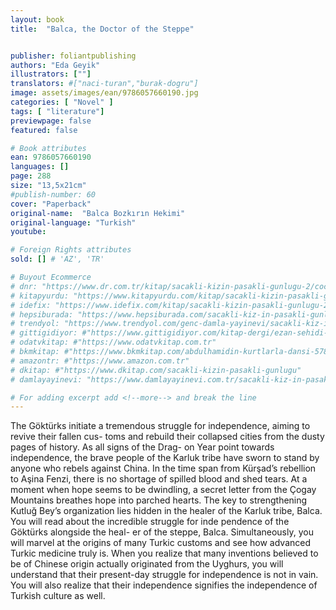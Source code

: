 ```yaml
---
layout: book
title:  "Balca, the Doctor of the Steppe"


publisher: foliantpublishing
authors: "Eda Geyik"
illustrators: [""]
translators: #["naci-turan","burak-dogru"]
image: assets/images/ean/9786057660190.jpg
categories: [ "Novel" ]
tags: [ "literature"]
previewpage: false
featured: false

# Book attributes
ean: 9786057660190
languages: []
page: 288
size: "13,5x21cm"
#publish-number: 60
cover: "Paperback"
original-name:  "Balca Bozkırın Hekimi"
original-language: "Turkish"
youtube:

# Foreign Rights attributes
sold: [] # 'AZ', 'TR'

# Buyout Ecommerce
# dnr: "https://www.dr.com.tr/kitap/sacakli-kizin-pasakli-gunlugu-2/cocuk-ve-genclik/genclik-10-yas/roman-oyku/urunno=0001893059001"
# kitapyurdu: "https://www.kitapyurdu.com/kitap/sacakli-kizin-pasakli-gunlugu-2-/560122.html&filter_name=Sa%C3%A7akl%C4%B1+K%C4%B1z%27%C4%B1n+Pasakl%C4%B1+G%C3%BCnl%C3%BC%C4%9F%C3%BC+2"
# idefix: "https://www.idefix.com/kitap/sacakli-kizin-pasakli-gunlugu-2/cocuk-ve-genclik/genclik-10-yas/roman-oyku/urunno=0001893059001"
# hepsiburada: "https://www.hepsiburada.com/sacakli-kiz-in-pasakli-gunlugu-2-damla-yayinevi-p-HBV000012ER86"
# trendyol: "https://www.trendyol.com/genc-damla-yayinevi/sacakli-kiz-in-pasakli-gunlugu-2-p-54825777"
# gittigidiyor: #"https://www.gittigidiyor.com/kitap-dergi/ezan-sehidi-adnan-menderes_pdp_732728793"
# odatvkitap: #"https://www.odatvkitap.com.tr"
# bkmkitap: #"https://www.bkmkitap.com/abdulhamidin-kurtlarla-dansi-578226"
# amazontr: #"https://www.amazon.com.tr"
# dkitap: #"https://www.dkitap.com/sacakli-kizin-pasakli-gunlugu"
# damlayayinevi: "https://www.damlayayinevi.com.tr/sacakli-kiz-in-pasakli-gunlugu-2-bu-iste-bi-terslik-var"

# For adding excerpt add <!--more--> and break the line
---
```

The Göktürks initiate a tremendous struggle for
independence, aiming to revive their fallen cus-
toms and rebuild their collapsed cities from the
dusty pages of history. As all signs of the Drag-
on Year point towards independence, the brave
people of the Karluk tribe have sworn to stand
by anyone who rebels against China. In the time
span from Kürşad’s rebellion to Aşina Fenzi, there
is no shortage of spilled blood and shed tears. At
a moment when hope seems to be dwindling, a
secret letter from the Çogay Mountains breathes
hope into parched hearts. The key to strengthening
Kutluğ Bey’s organization lies hidden in the healer
of the Karluk tribe, Balca.
You will read about the incredible struggle for
inde pendence of the Göktürks alongside the heal-
er of the steppe, Balca. Simultaneously, you will
marvel at the origins of many Turkic customs and
see how advanced Turkic medicine truly is.
When you realize that many inventions believed
to be of Chinese origin actually originated from the
Uyghurs, you will understand that their present-day
struggle for independence is not in vain. You will
also realize that their independence signifies the
independence of Turkish culture as well.
<!--more--> 

